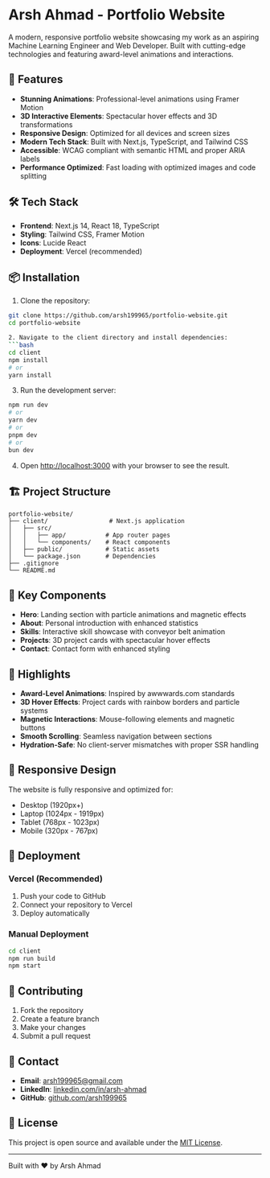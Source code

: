 # Arsh Ahmad - Portfolio Website

A modern, responsive portfolio website showcasing my work as an aspiring Machine Learning Engineer and Web Developer. Built with cutting-edge technologies and featuring award-level animations and interactions.

## 🚀 Features

- **Stunning Animations**: Professional-level animations using Framer Motion
- **3D Interactive Elements**: Spectacular hover effects and 3D transformations
- **Responsive Design**: Optimized for all devices and screen sizes
- **Modern Tech Stack**: Built with Next.js, TypeScript, and Tailwind CSS
- **Accessible**: WCAG compliant with semantic HTML and proper ARIA labels
- **Performance Optimized**: Fast loading with optimized images and code splitting

## 🛠️ Tech Stack

- **Frontend**: Next.js 14, React 18, TypeScript
- **Styling**: Tailwind CSS, Framer Motion
- **Icons**: Lucide React
- **Deployment**: Vercel (recommended)

## 📦 Installation

1. Clone the repository:
```bash
git clone https://github.com/arsh199965/portfolio-website.git
cd portfolio-website

2. Navigate to the client directory and install dependencies:
```bash
cd client
npm install
# or
yarn install
```

3. Run the development server:
```bash
npm run dev
# or
yarn dev
# or
pnpm dev
# or
bun dev
```

4. Open [http://localhost:3000](http://localhost:3000) with your browser to see the result.

## 🏗️ Project Structure

```
portfolio-website/
├── client/                 # Next.js application
│   ├── src/
│   │   ├── app/           # App router pages
│   │   └── components/    # React components
│   ├── public/            # Static assets
│   └── package.json       # Dependencies
├── .gitignore
└── README.md
```

## 🎨 Key Components

- **Hero**: Landing section with particle animations and magnetic effects
- **About**: Personal introduction with enhanced statistics
- **Skills**: Interactive skill showcase with conveyor belt animation
- **Projects**: 3D project cards with spectacular hover effects
- **Contact**: Contact form with enhanced styling

## 🌟 Highlights

- **Award-Level Animations**: Inspired by awwwards.com standards
- **3D Hover Effects**: Project cards with rainbow borders and particle systems
- **Magnetic Interactions**: Mouse-following elements and magnetic buttons
- **Smooth Scrolling**: Seamless navigation between sections
- **Hydration-Safe**: No client-server mismatches with proper SSR handling

## 📱 Responsive Design

The website is fully responsive and optimized for:
- Desktop (1920px+)
- Laptop (1024px - 1919px)
- Tablet (768px - 1023px)
- Mobile (320px - 767px)

## 🚢 Deployment

### Vercel (Recommended)
1. Push your code to GitHub
2. Connect your repository to Vercel
3. Deploy automatically

### Manual Deployment
```bash
cd client
npm run build
npm start
```

## 🤝 Contributing

1. Fork the repository
2. Create a feature branch
3. Make your changes
4. Submit a pull request

## 📧 Contact

- **Email**: arsh199965@gmail.com
- **LinkedIn**: [linkedin.com/in/arsh-ahmad](https://linkedin.com/in/arsh-ahmad-2bb070244)
- **GitHub**: [github.com/arsh199965](https://github.com/arsh199965)

## 📄 License

This project is open source and available under the [MIT License](LICENSE).

---

Built with ❤️ by Arsh Ahmad
